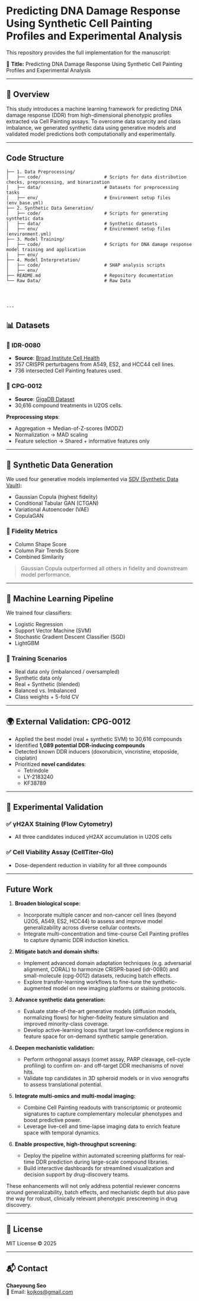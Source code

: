 # Predicting DNA Damage Response Using Synthetic Cell Painting Profiles and Experimental Analysis

This repository provides the full implementation for the manuscript:

📄 **Title:** Predicting DNA Damage Response Using Synthetic Cell Painting Profiles and Experimental Analysis

---

## 📌 Overview

This study introduces a machine learning framework for predicting DNA damage response (DDR) from high-dimensional phenotypic profiles extracted via Cell Painting assays. To overcome data scarcity and class imbalance, we generated synthetic data using generative models and validated model predictions both computationally and experimentally.


---


## **Code Structure**
```plaintext
├── 1. Data Preprocessing/            
│   ├── code/                        # Scripts for data distribution checks, preprocessing, and binarization
│   ├── data/                        # Datasets for preprocessing tasks
│   ├── env/                         # Environment setup files (env_base.yml)
├── 2. Synthetic Data Generation/          
│   ├── code/                        # Scripts for generating synthetic data
│   ├── data/                        # Synthetic datasets
│   ├── env/                         # Environment setup files (environment.yml)
├── 3. Model Training/                
│   ├── code/                        # Scripts for DNA damage response model training and application
│   ├── env/                          
├── 4. Model Interpretation/
│   ├── code/                        # SHAP analysis scripts
│   ├── env/
├── README.md                        # Repository documentation
└── Raw Data/                        # Raw Data




---

```
## 📊 Datasets

### 🔹 IDR-0080
- **Source**: [Broad Institute Cell Health](https://github.com/broadinstitute/cell-health)
- 357 CRISPR perturbagens from A549, ES2, and HCC44 cell lines.
- 736 intersected Cell Painting features used.

### 🔹 CPG-0012
- **Source**: [GigaDB Dataset](https://gigadb.org/dataset/view/id/100351)
- 30,616 compound treatments in U2OS cells.

**Preprocessing steps**:
- Aggregation → Median-of-Z-scores (MODZ)  
- Normalization → MAD scaling  
- Feature selection → Shared + informative features only

---

## 🧬 Synthetic Data Generation

We used four generative models implemented via [SDV (Synthetic Data Vault)](https://github.com/sdv-dev/SDV):

- Gaussian Copula (highest fidelity)
- Conditional Tabular GAN (CTGAN)
- Variational Autoencoder (VAE)
- CopulaGAN

### 🧪 Fidelity Metrics
- Column Shape Score
- Column Pair Trends Score
- Combined Similarity

> Gaussian Copula outperformed all others in fidelity and downstream model performance.

---

## 🤖 Machine Learning Pipeline

We trained four classifiers:
- Logistic Regression  
- Support Vector Machine (SVM)  
- Stochastic Gradient Descent Classifier (SGD)  
- LightGBM

### 🧠 Training Scenarios
- Real data only (imbalanced / oversampled)  
- Synthetic data only  
- Real + Synthetic (blended)  
- Balanced vs. Imbalanced  
- Class weights + 5-fold CV


---

## 🌍 External Validation: CPG-0012

- Applied the best model (real + synthetic SVM) to 30,616 compounds  
- Identified **1,089 potential DDR-inducing compounds**
- Detected known DDR inducers (doxorubicin, vincristine, etoposide, cisplatin)
- Prioritized **novel candidates**:
  - Tetrindole  
  - LY-2183240  
  - KF38789

---

## 🧪 Experimental Validation

### ✅ γH2AX Staining (Flow Cytometry)
- All three candidates induced γH2AX accumulation in U2OS cells

### ✅ Cell Viability Assay (CellTiter-Glo)
- Dose-dependent reduction in viability for all three compounds

---

## Future Work

1. **Broaden biological scope:**  
   - Incorporate multiple cancer and non-cancer cell lines (beyond U2OS, A549, ES2, HCC44) to assess and improve model generalizability across diverse cellular contexts.  
   - Integrate multi-concentration and time-course Cell Painting profiles to capture dynamic DDR induction kinetics.

2. **Mitigate batch and domain shifts:**  
   - Implement advanced domain adaptation techniques (e.g. adversarial alignment, CORAL) to harmonize CRISPR-based (idr-0080) and small-molecule (cpg-0012) datasets, reducing batch effects.  
   - Explore transfer-learning workflows to fine-tune the synthetic-augmented model on new imaging platforms or staining protocols.

3. **Advance synthetic data generation:**  
   - Evaluate state-of-the-art generative models (diffusion models, normalizing flows) for higher-fidelity feature simulation and improved minority-class coverage.  
   - Develop active-learning loops that target low-confidence regions in feature space for on-demand synthetic sample generation.

4. **Deepen mechanistic validation:**  
   - Perform orthogonal assays (comet assay, PARP cleavage, cell-cycle profiling) to confirm on- and off-target DDR mechanisms of novel hits.  
   - Validate top candidates in 3D spheroid models or in vivo xenografts to assess translational potential.

5. **Integrate multi-omics and multi-modal imaging:**  
   - Combine Cell Painting readouts with transcriptomic or proteomic signatures to capture complementary molecular phenotypes and boost predictive power.  
   - Leverage live-cell and time-lapse imaging data to enrich feature space with temporal dynamics.

6. **Enable prospective, high-throughput screening:**  
   - Deploy the pipeline within automated screening platforms for real-time DDR prediction during large-scale compound libraries.  
   - Build interactive dashboards for streamlined visualization and decision support by drug-discovery teams.

These enhancements will not only address potential reviewer concerns around generalizability, batch effects, and mechanistic depth but also pave the way for robust, clinically relevant phenotypic prescreening in drug discovery.

---



## 🧾 License

MIT License © 2025

---

## 📬 Contact

**Chaeyoung Seo**  
📧 Email: kojkos@gmail.com
